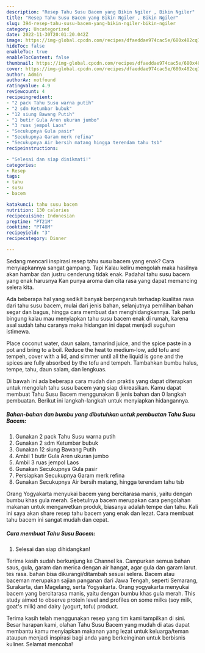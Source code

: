 ```yaml
---
description: "Resep Tahu Susu Bacem yang Bikin Ngiler , Bikin Ngiler"
title: "Resep Tahu Susu Bacem yang Bikin Ngiler , Bikin Ngiler"
slug: 394-resep-tahu-susu-bacem-yang-bikin-ngiler-bikin-ngiler
category: Uncategorized
date: 2022-11-30T20:01:20.042Z
image: https://img-global.cpcdn.com/recipes/dfaeddae974cac5e/680x482cq70/tahu-susu-bacem-foto-resep-utama.jpg
hideToc: false
enableToc: true
enableTocContent: false
thumbnail: https://img-global.cpcdn.com/recipes/dfaeddae974cac5e/680x482cq70/tahu-susu-bacem-foto-resep-utama.jpg
cover: https://img-global.cpcdn.com/recipes/dfaeddae974cac5e/680x482cq70/tahu-susu-bacem-foto-resep-utama.jpg
author: Admin
authorAv: notfound
ratingvalue: 4.9
reviewcount: 4
recipeingredient:
- "2 pack Tahu Susu warna putih"
- "2 sdm Ketumbar bubuk"
- "12 siung Bawang Putih"
- "1 butir Gula Aren ukuran jumbo"
- "3 ruas jempol Laos"
- "Secukupnya Gula pasir"
- "Secukupnya Garam merk refina"
- "Secukupnya Air bersih matang hingga terendam tahu tsb"
recipeinstructions:

- "Selesai dan siap dinikmati!"
categories:
- Resep
tags:
- tahu
- susu
- bacem

katakunci: tahu susu bacem 
nutrition: 130 calories
recipecuisine: Indonesian
preptime: "PT21M"
cooktime: "PT48M"
recipeyield: "3"
recipecategory: Dinner

---
```



Sedang mencari inspirasi resep tahu susu bacem yang enak? Cara menyiapkannya sangat gampang. Tapi Kalau keliru mengolah maka hasilnya akan hambar dan justru cenderung tidak enak. Padahal tahu susu bacem yang enak harusnya Kan punya aroma dan cita rasa yang dapat memancing selera kita.


Ada beberapa hal yang sedikit banyak berpengaruh terhadap kualitas rasa dari tahu susu bacem, mulai dari jenis bahan, selanjutnya pemilihan bahan segar dan bagus, hingga cara membuat dan menghidangkannya. Tak perlu bingung kalau mau menyiapkan tahu susu bacem enak di rumah, karena asal sudah tahu caranya maka hidangan ini dapat menjadi suguhan istimewa.

Place coconut water, daun salam, tamarind juice, and the spice paste in a pot and bring to a boil. Reduce the heat to medium-low, add tofu and tempeh, cover with a lid, and simmer until all the liquid is gone and the spices are fully absorbed by the tofu and tempeh. Tambahkan bumbu halus, tempe, tahu, daun salam, dan lengkuas.


Di bawah ini ada beberapa cara mudah dan praktis yang dapat diterapkan untuk mengolah tahu susu bacem yang siap dikreasikan. Kamu dapat membuat Tahu Susu Bacem menggunakan 8 jenis bahan dan 0 langkah pembuatan. Berikut ini langkah-langkah untuk menyiapkan hidangannya.

<!--inarticleads1-->

##### Bahan-bahan dan bumbu yang dibutuhkan untuk pembuatan Tahu Susu Bacem:

1. Gunakan 2 pack Tahu Susu warna putih
1. Gunakan 2 sdm Ketumbar bubuk
1. Gunakan 12 siung Bawang Putih
1. Ambil 1 butir Gula Aren ukuran jumbo
1. Ambil 3 ruas jempol Laos
1. Gunakan Secukupnya Gula pasir
1. Persiapkan Secukupnya Garam merk refina
1. Gunakan Secukupnya Air bersih matang, hingga terendam tahu tsb


Orang Yogyakarta menyukai bacem yang bercitarasa manis, yaitu dengan bumbu khas gula merah. Sebetulnya bacem merupakan cara pengolahan makanan untuk mengawetkan produk, biasanya adalah tempe dan tahu. Kali ini saya akan share resep tahu bacem yang enak dan lezat. Cara membuat tahu bacem ini sangat mudah dan cepat. 

<!--inarticleads2-->

##### Cara membuat Tahu Susu Bacem:


1. Selesai dan siap dihidangkan!

Terima kasih sudah berkunjung ke Channel ka. Campurkan semua bahan saus, gula, garam dan merica dengan air hangat, agar gula dan garam larut. tes rasa. bahan bisa dikurangi/ditambah sesuai selera. Bacem atau baceman merupakan sajian panganan dari Jawa Tengah, seperti Semarang, Surakarta, dan Magelang, serta Yogyakarta. Orang yogyakarta menyukai bacem yang bercitarasa manis, yaitu dengan bumbu khas gula merah. This study aimed to observe protein level and profiles on some milks (soy milk, goat&#39;s milk) and dairy (yogurt, tofu) product. 

Terima kasih telah menggunakan resep yang tim kami tampilkan di sini. Besar harapan kami, olahan Tahu Susu Bacem yang mudah di atas dapat membantu kamu menyiapkan makanan yang lezat untuk keluarga/teman ataupun menjadi inspirasi bagi anda yang berkeinginan untuk berbisnis kuliner. Selamat mencoba!
